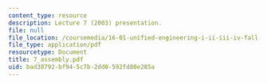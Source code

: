 ```yaml
---
content_type: resource
description: Lecture 7 (2003) presentation.
file: null
file_location: /coursemedia/16-01-unified-engineering-i-ii-iii-iv-fall-2005-spring-2006/bad38792bf945c7b2dd0592fd80e285a_7_assembly.pdf
file_type: application/pdf
resourcetype: Document
title: 7_assembly.pdf
uid: bad38792-bf94-5c7b-2dd0-592fd80e285a
---
```

